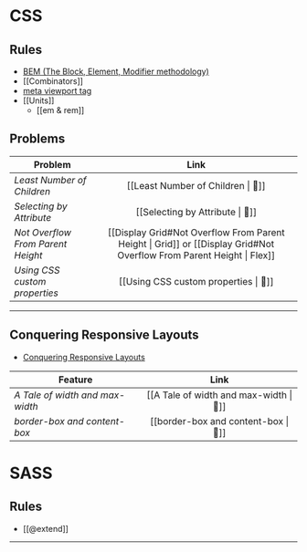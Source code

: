 # CSS

## Rules

- [BEM (The Block, Element, Modifier methodology)](https://css-tricks.com/bem-101/)
- [[Combinators]]
- [meta viewport tag](https://developer.mozilla.org/en-US/docs/Web/HTML/Viewport_meta_tag)
- [[Units]]
  - [[em & rem]]

## Problems

| Problem                           |                                                         Link                                                         |
| --------------------------------- | :------------------------------------------------------------------------------------------------------------------: |
| _Least Number of Children_        |                                          [[Least Number of Children \| 🌹]]                                          |
| _Selecting by Attribute_          |                                           [[Selecting by Attribute \| 🌹]]                                           |
| _Not Overflow From Parent Height_ | [[Display Grid#Not Overflow From Parent Height \| Grid]] or [[Display Grid#Not Overflow From Parent Height \| Flex]] |
| _Using CSS custom properties_     |                                        [[Using CSS custom properties \| 🌹]]                                         |

---

## Conquering Responsive Layouts

- [Conquering Responsive Layouts](https://courses.kevinpowell.co/view/courses/conquering-responsive-layouts)

| Feature                         |                   Link                   |
| ------------------------------- | :--------------------------------------: |
| _A Tale of width and max-width_ | [[A Tale of width and max-width  \| 🌹]] |
| _border-box and content-box_    |   [[border-box and content-box \| 🌹]]   |

# SASS

## Rules

- [[@extend]]

---
